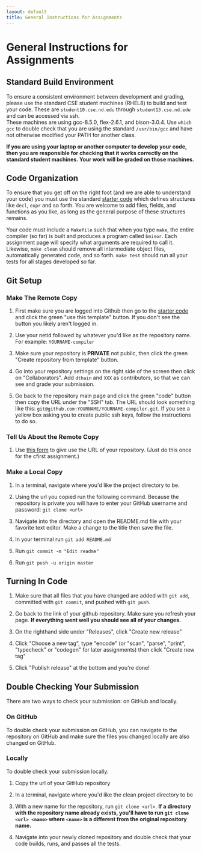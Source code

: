 ```yaml
---
layout: default
title: General Instructions for Assignments
---
```


# General Instructions for Assignments

## Standard Build Environment

To ensure a consistent environment between development and grading,
please use the standard CSE student machines (RHEL8) to build and test your code.
These are `student10.cse.nd.edu` through `student13.cse.nd.edu` and can be
accessed via ssh.  
These machines are using gcc-8.5.0, flex-2.6.1, and bison-3.0.4.
Use `which gcc` to double check that you are using the standard `/usr/bin/gcc`
and have not otherwise modified your PATH for another class.

**If you are using your laptop or another computer to develop your code,
then you are responsible for checking that it works correctly on the standard
student machines.  Your work will be graded on those machines.**

## Code Organization

To ensure that you get off on the right foot (and we are able to understand your code)
you must use the standard [starter code](http://github.com/dthain/compilerbook-starter-code)
which defines structures like `decl`, `expr` and so forth.  You are welcome to add files,
fields, and functions as you like, as long as the general purpose of these structures remains.

Your code must include a `Makefile` such that when you type `make`, the entire compiler (so far)
is built and produces a program called `bminor`. Each assignment page will specify what arguments are required to call it.
Likewise, `make clean` should remove all intermediate object files, automatically generated code, and so forth.
`make test` should run all your tests for all stages developed so far.

## Git Setup

### Make The Remote Copy

1) First make sure you are logged into Github then go to the [starter code](http://github.com/dthain/compilerbook-starter-code) and click the green "use this template" button. If you don't see the button you likely aren't logged in.

2) Use your netid followed by whatever you'd like as the repository name. For example: `YOURNAME-compiler`

3) Make sure your repository is **PRIVATE** not public, then click the green "Create repository from template" button.

5) Go into your repository settings on the right side of the screen then click on "Collaborators". Add `dthain` and `XXX` as contributors, so that we can see and grade your submission.

7) Go back to the repository main page and click the green "code" button then copy the URL under the "SSH" tab. The URL should look something like this:
`git@github.com:YOURNAME/YOURNAME-compiler.git`. If you see a yellow box asking you to create public ssh keys, follow the instructions to do so.

### Tell Us About the Remote Copy

1) Use [this form](https://docs.google.com/forms/d/e/1FAIpQLScfiEL4BDUMSsnTogX7KmjS9FaseEdfpcRLcjx-o_FiLEdU7Q/viewform?usp=dialog) to give use the URL of your repository.  (Just do this once for the cfirst assignment.)

### Make a Local Copy

1) In a terminal, navigate where you'd like the project directory to be.

2) Using the url you copied run the following command. Because the repository is private you will have to enter your GitHub username and password:
`git clone <url>`

3) Navigate into the directory and open the README.md file with your favorite text editor. Make a change to the title then save the file.

4) In your terminal run `git add README.md`

5) Run `git commit -m "Edit readme"`

6) Run `git push -u origin master` 

## Turning In Code

1) Make sure that all files that you have changed are added with `git add`, committed with `git commit`, and pushed with `git push`.

2) Go back to the link of your github repository. Make sure you refresh your page. **If everything went well you should see all of your changes.**

3) On the righthand side under "Releases", click "Create new release"

3) Click "Choose a new tag", type "encode" (or "scan", "parse", "print", "typecheck" or "codegen" for later assignments) then click "Create new tag"

4) Click "Publish release" at the bottom and you're done!

## Double Checking Your Submission

There are two ways to check your submission: on GitHub and locally.

### On GitHub
To double check your submission on GitHub, you can navigate to the repository on GitHub and make sure the files you changed locally are also changed on GitHub.

### Locally

To double check your submission locally:

1) Copy the url of your GitHub repository

2) In a terminal, navigate where you'd like the clean project directory to be

3) With a new name for the repository, run `git clone <url>`. **If a directory with the repository name already exists, you'll have to run `git clone <url> <name>` where `<name>` is a different from the original repository name.**

4) Navigate into your newly cloned repository and double check that your code builds, runs, and passes all the tests.
